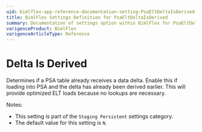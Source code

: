 ```yaml
---
uid: bimlflex-app-reference-documentation-setting-PsaEltDeltaIsDerived
title: BimlFlex Settings Definition for PsaEltDeltaIsDerived
summary: Documentation of settings option within BimlFlex for PsaEltDeltaIsDerived
varigenceProduct: BimlFlex
varigenceArticleType: Reference
---
```


# Delta Is Derived

Determines if a PSA table already receives a data delta. Enable this if loading into PSA and the delta has already been derived earlier. This will provide optimized ELT loads because no lookups are necessary.

Notes:
* This setting is part of the `Staging Persistent` settings category.
 * The default value for this setting is `N`.
